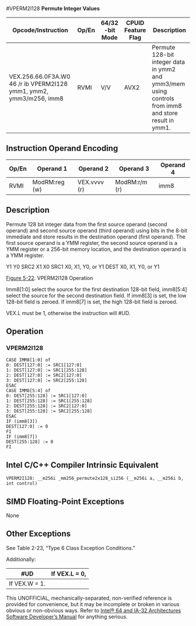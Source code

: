 #VPERM2I128
**Permute Integer Values**

| Opcode/Instruction                                                 | Op/En | 64/32 -bit Mode | CPUID Feature Flag | Description                                                                                          |
| ------------------------------------------------------------------ | ----- | --------------- | ------------------ | ---------------------------------------------------------------------------------------------------- |
| VEX.256.66.0F3A.W0 46 /r ib VPERM2I128 ymm1, ymm2, ymm3/m256, imm8 | RVMI  | V/V             | AVX2               | Permute 128-bit integer data in ymm2 and ymm3/mem using controls from imm8 and store result in ymm1. |

## Instruction Operand Encoding

| Op/En | Operand 1     | Operand 2    | Operand 3     | Operand 4 |
| ----- | ------------- | ------------ | ------------- | --------- |
| RVMI  | ModRM:reg (w) | VEX.vvvv (r) | ModRM:r/m (r) | imm8      |

## Description

Permute 128 bit integer data from the first source operand (second operand) and second source operand (third operand) using bits in the 8-bit immediate and store results in the destination operand (first operand). The first source operand is a YMM register, the second source operand is a YMM register or a 256-bit memory location, and the destination operand is a YMM register.

Y1
Y0
SRC2
X1
X0
SRC1
X0, X1, Y0, or Y1
DEST
X0, X1, Y0, or Y1

[Figure 5-22](/x86/vperm2i128#fig-5-22). VPERM2I128 Operation

Imm8[1:0] select the source for the first destination 128-bit field, imm8[5:4] select the source for the second destination field. If imm8[3] is set, the low 128-bit field is zeroed. If imm8[7] is set, the high 128-bit field is zeroed.

VEX.L must be 1, otherwise the instruction will #​​​UD.

## Operation

### VPERM2I128

```
CASE IMM8[1:0] of
0: DEST[127:0] := SRC1[127:0]
1: DEST[127:0] := SRC1[255:128]
2: DEST[127:0] := SRC2[127:0]
3: DEST[127:0] := SRC2[255:128]
ESAC
CASE IMM8[5:4] of
0: DEST[255:128] := SRC1[127:0]
1: DEST[255:128] := SRC1[255:128]
2: DEST[255:128] := SRC2[127:0]
3: DEST[255:128] := SRC2[255:128]
ESAC
IF (imm8[3])
DEST[127:0] := 0
FI
IF (imm8[7])
DEST[255:128] := 0
FI

```

## Intel C/C++ Compiler Intrinsic Equivalent

```
VPERM2I128: __m256i _mm256_permute2x128_si256 (__m256i a, __m256i b, int control)

```

## SIMD Floating-Point Exceptions

None

## Other Exceptions

See Table 2-23, “Type 6 Class Exception Conditions.”

Additionally:

| #​​​UD        | If VEX.L = 0, |
| ------------- | ------------- |
| If VEX.W = 1. |

This UNOFFICIAL, mechanically-separated, non-verified reference is provided for convenience, but it may be
incomplete or broken in various obvious or non-obvious
ways. Refer to [Intel® 64 and IA-32 Architectures Software Developer’s Manual](https://software.intel.com/en-us/download/intel-64-and-ia-32-architectures-sdm-combined-volumes-1-2a-2b-2c-2d-3a-3b-3c-3d-and-4) for anything serious.
